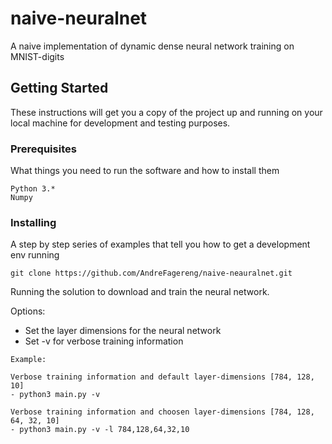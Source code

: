 # naive-neuralnet
A naive implementation of dynamic dense neural network training on MNIST-digits

## Getting Started

These instructions will get you a copy of the project up and running on your local machine for development and testing purposes. 

### Prerequisites

What things you need to run the software and how to install them

```
Python 3.*
Numpy
```

### Installing

A step by step series of examples that tell you how to get a development env running

```
git clone https://github.com/AndreFagereng/naive-neauralnet.git
```

Running the solution to download and train the neural network.

Options: 
- Set the layer dimensions for the neural network
- Set -v for verbose training information

```
Example:

Verbose training information and default layer-dimensions [784, 128, 10]
- python3 main.py -v 

Verbose training information and choosen layer-dimensions [784, 128, 64, 32, 10]
- python3 main.py -v -l 784,128,64,32,10
```


